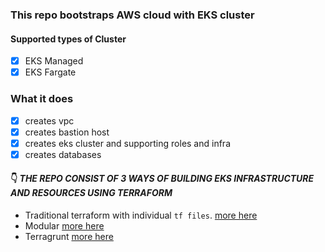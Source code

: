 ### This repo bootstraps AWS cloud with EKS cluster

#### Supported types of Cluster
- [x] EKS Managed
- [x] EKS Fargate

### What it does
- [x] creates vpc
- [x] creates bastion host
- [x] creates eks cluster and supporting roles and infra
- [x] creates databases <!--- optional --->

#### :point_down: *THE REPO CONSIST OF 3 WAYS OF BUILDING EKS INFRASTRUCTURE AND RESOURCES USING TERRAFORM*

- Traditional terraform with individual `tf files`. [more here](./tf/README.md)
- Modular [more here](./modular/README.md)
- Terragrunt [more here](./terragrunt/README.md)
